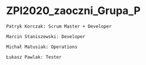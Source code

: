 # ZPI2020_zaoczni_Grupa_P
`Patryk Korczak: Scrum Master + Developer`

`Marcin Staniszewski: Developer`

`Michał Matusiak: Operations`

`Łukasz Pawlak: Tester`

